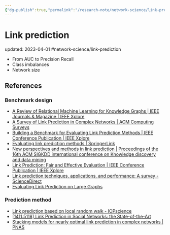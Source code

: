 ```yaml
---
{"dg-publish":true,"permalink":"/research-note/network-science/link-prediction/","dgPassFrontmatter":true}
---
```



# Link prediction
updated: 2023-04-01
#network-science/link-prediction

- From AUC to Precision Recall
- Class imbalances
- Network size 

## References 

### Benchmark design
- [A Review of Relational Machine Learning for Knowledge Graphs | IEEE Journals & Magazine | IEEE Xplore](https://ieeexplore.ieee.org/document/7358050)
- [A Survey of Link Prediction in Complex Networks | ACM Computing Surveys](https://dl.acm.org/doi/10.1145/3012704)
- [Building a Benchmark for Evaluating Link Prediction Methods | IEEE Conference Publication | IEEE Xplore](https://ieeexplore.ieee.org/document/8508437)
- [Evaluating link prediction methods | SpringerLink](https://link.springer.com/article/10.1007/s10115-014-0789-0)
- [New perspectives and methods in link prediction | Proceedings of the 16th ACM SIGKDD international conference on Knowledge discovery and data mining](https://dl.acm.org/doi/10.1145/1835804.1835837)
- [Link Prediction: Fair and Effective Evaluation | IEEE Conference Publication | IEEE Xplore](https://ieeexplore.ieee.org/abstract/document/6425736)
- [Link prediction techniques, applications, and performance: A survey - ScienceDirect](https://www.sciencedirect.com/science/article/pii/S0378437120300856?casa_token=QOZTSUNd39UAAAAA:Ab2h9oPqyF76CP__jVfg2ad5eeSP8Tat1l6KqUtXSfz9F4vkT19KG__NMjiX1IajHK0BcYIk)
- [Evaluating Link Prediction on Large Graphs](https://upcommons.upc.edu/bitstream/handle/2117/78545/lp_eval.pdf)
### Prediction method
- [Link prediction based on local random walk - IOPscience](https://iopscience.iop.org/article/10.1209/0295-5075/89/58007/meta?casa_token=z6kfr7NvfJwAAAAA:xl16SbXlF4oq7-HcR98piZjP5eu4Smo3glqYx82QyW-W1NryrPqsXiZjCEGBy2ZO3cQH79BzswEBufOpIA)
- [[1411.5118] Link Prediction in Social Networks: the State-of-the-Art](https://arxiv.org/abs/1411.5118)
- [Stacking models for nearly optimal link prediction in complex networks | PNAS](https://www.pnas.org/doi/10.1073/pnas.1914950117)